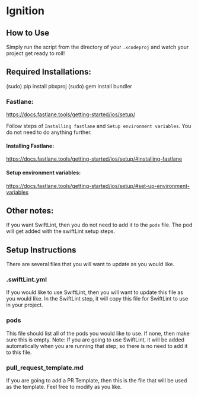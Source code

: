 # Ignition


## How to Use
Simply run the script from the directory of your `.xcodeproj` and watch your project get ready to roll!

## Required Installations:
(sudo) pip install pbxproj
(sudo) gem install bundler

### Fastlane:
https://docs.fastlane.tools/getting-started/ios/setup/

Follow steps of `Installing fastlane` and `Setup environment variables`. You do not need to do anything further.

#### Installing Fastlane:
https://docs.fastlane.tools/getting-started/ios/setup/#installing-fastlane

#### Setup environment variables:
https://docs.fastlane.tools/getting-started/ios/setup/#set-up-environment-variables


## Other notes:
If you want SwiftLint, then you do not need to add it to the `pods` file. The pod will get added with the swiftLint setup steps.

## Setup Instructions
There are several files that you will want to update as you would like.

### .swiftLint.yml
If you would like to use SwiftLint, then you will want to update this file as you would like. In the SwiftLint step, it will copy this file for SwiftLint to use in your project.

### pods
This file should list all of the pods you would like to use. If none, then make sure this is empty.
Note: If you are going to use SwiftLint, it will be added automatically when you are running that step; so there is no need to add it to this file.

### pull_request_template.md
If you are going to add a PR Template, then this is the file that will be used as the template. Feel free to modify as you like.
